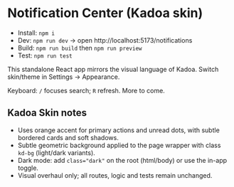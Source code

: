 # Notification Center (Kadoa skin)

- Install: `npm i`
- Dev: `npm run dev` → open http://localhost:5173/notifications
- Build: `npm run build` then `npm run preview`
- Test: `npm run test`

This standalone React app mirrors the visual language of Kadoa. Switch skin/theme in Settings → Appearance.

Keyboard: `/` focuses search; `R` refresh. More to come.

## Kadoa Skin notes
- Uses orange accent for primary actions and unread dots, with subtle bordered cards and soft shadows.
- Subtle geometric background applied to the page wrapper with class `kd-bg` (light/dark variants).
- Dark mode: add `class="dark"` on the root (html/body) or use the in-app toggle.
- Visual overhaul only; all routes, logic and tests remain unchanged.
